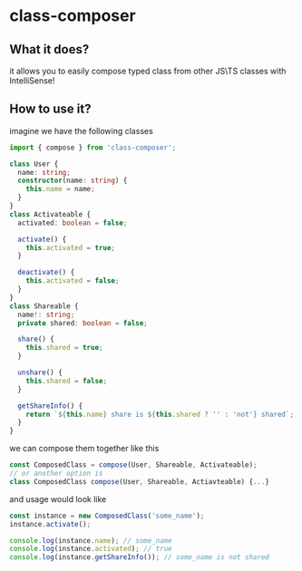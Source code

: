# class-composer

## What it does?

it allows you to easily compose typed class from other JS\TS classes with IntelliSense!

## How to use it?

imagine we have the following classes

```ts
import { compose } from 'class-composer';

class User {
  name: string;
  constructor(name: string) {
    this.name = name;
  }
}
class Activateable {
  activated: boolean = false;

  activate() {
    this.activated = true;
  }

  deactivate() {
    this.activated = false;
  }
}
class Shareable {
  name!: string;
  private shared: boolean = false;

  share() {
    this.shared = true;
  }

  unshare() {
    this.shared = false;
  }

  getShareInfo() {
    return `${this.name} share is ${this.shared ? '' : 'not'} shared`;
  }
}
```

we can compose them together like this

```ts
const ComposedClass = compose(User, Shareable, Activateable);
// or another option is
class ComposedClass compose(User, Shareable, Actiavteable) {...}
```

and usage would look like

```ts
const instance = new ComposedClass('some_name');
instance.activate();

console.log(instance.name); // some_name
console.log(instance.activated); // true
console.log(instance.getShareInfo()); // some_name is not shared
```
